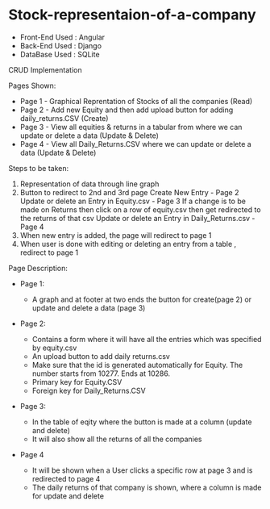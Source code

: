 # Stock-representaion-of-a-company

- Front-End Used : Angular
- Back-End Used : Django
- DataBase Used : SQLite

CRUD Implementation

Pages Shown:

- Page 1 - Graphical Reprentation of Stocks of all the companies (Read)
- Page 2 - Add new Equity and then add upload button for adding daily_returns.CSV (Create)
- Page 3 - View all equities & returns in a tabular from where we can update or delete a data (Update & Delete)
- Page 4 - View all Daily_Returns.CSV where we can update or delete a data (Update & Delete)

Steps to be taken:
1. Representation of data through line graph
2. Button to redirect to 2nd and 3rd page 
    Create New Entry - Page 2
    Update or delete an Entry in Equity.csv - Page 3 
    If a change is to be made on Returns then click on a row of equity.csv then get redirected to the returns of that csv
    Update or delete an Entry in Daily_Returns.csv - Page 4 
3. When new entry is added, the page will redirect to page 1
4. When user is done with editing or deleting an entry from a table , redirect to page 1

Page Description:

- Page 1: 
  - A graph and at footer at two ends the button for create(page 2) or update and delete a data (page 3)

- Page 2:
  - Contains a form where it will have all the entries which was specified by equity.csv
  - An upload button to add daily returns.csv 
   - Make sure that the id is generated automatically for Equity. The number starts from 10277. Ends at 10286.
   - Primary key for Equity.CSV 
   - Foreign key for Daily_Returns.CSV
  
- Page 3:
  - In the table of eqity where the button is made at a column (update and delete)
  - It will also show all the returns of all the companies

- Page 4
  - It will be shown when a User clicks a specific row at page 3 and is redirected to page 4
  - The daily returns of that company is shown, where a column is made for update and delete

